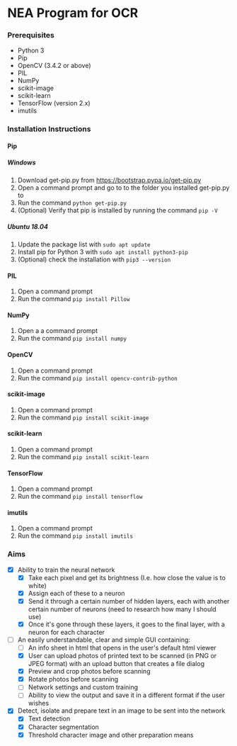 # NEA Program for OCR
### Prerequisites ###
* Python 3
* Pip
* OpenCV (3.4.2 or above)
* PIL
* NumPy
* scikit-image
* scikit-learn
* TensorFlow (version 2.x)
* imutils
### Installation Instructions ###
#### Pip ####
##### Windows #####
1. Download get-pip.py from https://bootstrap.pypa.io/get-pip.py
2. Open a command prompt and go to to the folder you installed get-pip.py to 
3. Run the command `python get-pip.py`
4. (Optional) Verify that pip is installed by running the command `pip -V`

##### Ubuntu 18.04 #####
1. Update the package list with `sudo apt update`
2. Install pip for Python 3 with `sudo apt install python3-pip`
3. (Optional) check the installation with `pip3 --version`

#### PIL #####
1. Open a command prompt
2. Run the command `pip install Pillow`

#### NumPy ####
1. Open a a command prompt
2. Run the command `pip install numpy`

#### OpenCV ####
1. Open a command prompt
2. Run the command `pip install opencv-contrib-python`

#### scikit-image ####
1. Open a command prompt
2. Run the command `pip install scikit-image`

#### scikit-learn ####
1. Open a command prompt
2. Run the command `pip install scikit-learn`

#### TensorFlow ####
1. Open a command prompt
2. Run the command `pip install tensorflow`

#### imutils ####
1. Open a command prompt
2. Run the command `pip install imutils`


### Aims ###
- [x] Ability to train the neural network
    - [x] Take each pixel and get its brightness (I.e. how close the value is to white) 
    - [x] Assign each of these to a neuron 
    - [x] Send it through a certain number of hidden layers, each with another certain number of neurons (need to research how many I should use) 
    - [x] Once it's gone through these layers, it goes to the final layer, with a neuron for each character 
- [ ] An easily understandable, clear and simple GUI containing: 
    - [ ] An info sheet in html that opens in the user's default html viewer 
    - [x] User can upload photos of printed text to be scanned (in PNG or JPEG format) with an upload button that creates a file dialog
    - [x] Preview and crop photos before scanning 
    - [x] Rotate photos before scanning
    - [ ] Network settings and custom training
    - [ ] Ability to view the output and save it in a different format if the user wishes
- [x] Detect, isolate and prepare text in an image to be sent into the network
    - [x] Text detection
    - [x] Character segmentation
    - [x] Threshold character image and other preparation means